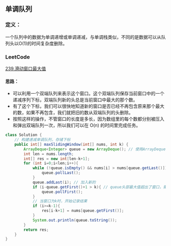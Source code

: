 ## 单调队列
### 定义：
一个队列中的数据为单调递增或单调递减，与单调栈类似，不同的是数据可以从队列头以O(1)的时间复杂度删除。

### LeetCode
[239.滑动窗口最大值](https://leetcode-cn.com/problems/sliding-window-maximum/)
#### 思路：
* 可以利用一个双端队列来表示这个窗口。这个双端队列保存当前窗口中的一个递减序列下标，双端队列新的头总是当前窗口中最大的那个数。
* 有了这个下标，我们可以很快地知道新的窗口是否已经不再包含原来那个最大的数，如果不再包含，我们就把旧的数从双端队列的头删除。
* 按照这样的操作，不管窗口的长度是多长，因为数组里的每个数都分别被压入和弹出双端队列一次，所以我们可以在 O(n) 的时间里完成任务。
```java
class Solution {
    // 构建递减单调队列，存储下标
    public int[] maxSlidingWindow(int[] nums, int k) {
        ArrayDeque<Integer> queue = new ArrayDeque(); // 使用ArrayDeque做队列效率要高于LinkedList
        int len = nums.length;     
        int[] res = new int[len-k+1];
        for (int i=0;i<len;i++){
            while (!queue.isEmpty() && nums[i] > nums[queue.getLast()]){
                queue.pollLast();
            }
            queue.addLast(i); // 加入新的
            if (i-queue.getFirst()+1 > k){ // queue头部最大值超出了窗口，需要弹出
                queue.pollFirst();
            }
            // 当窗口为k时，开始记录结果
            if (i>=k-1){
                res[i-k+1] = nums[queue.getFirst()];
            }
            System.out.println(queue.toString());
        }
        return res;
    }
}
```
